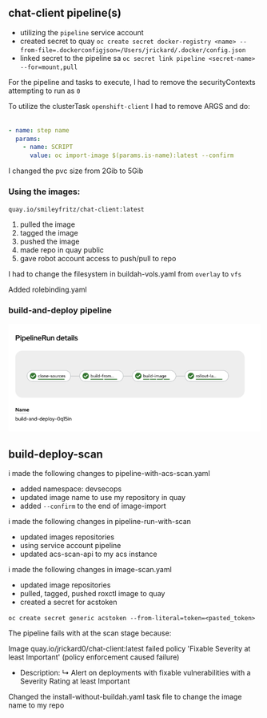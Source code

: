 ## chat-client pipeline(s)

- utilizing the `pipeline` service account
- created secret to quay `oc create secret docker-registry <name> --from-file=.dockerconfigjson=/Users/jrickard/.docker/config.json`
- linked secret to the pipeline sa `oc secret link pipeline <secret-name> --for=mount,pull`

For the pipeline and tasks to execute, I had to remove the securityContexts attempting to run as `0`

To utilize the clusterTask `openshift-client` I had to remove ARGS and do:

```yaml

- name: step name
  params:
    - name: SCRIPT
      value: oc import-image $(params.is-name):latest --confirm

```

I changed the pvc size from 2Gib to 5Gib

### Using the images:

`quay.io/smileyfritz/chat-client:latest`

1. pulled the image
2. tagged the image
3. pushed the image
4. made repo in quay public
5. gave robot account access to push/pull to repo

I had to change the filesystem in buildah-vols.yaml from `overlay` to `vfs`

Added rolebinding.yaml


### build-and-deploy pipeline
![build-and-deploy-pipeline](./images/build-and-deploy-pipeline-run.png)


## build-deploy-scan
i made the following changes to pipeline-with-acs-scan.yaml
- added namespace: devsecops
- updated image name to use my repository in quay
- added `--confirm` to the end of image-import

i made the following changes in pipeline-run-with-scan
- updated images repositories
- using service account pipeline
- updated acs-scan-api to my acs instance

i made the following changes in image-scan.yaml
- updated image repositories
- pulled, tagged, pushed roxctl image to quay
- created a secret for acstoken

`oc create secret generic acstoken --from-literal=token=<pasted_token>`

The pipeline fails with at the scan stage because:

 Image quay.io/jrickard0/chat-client:latest failed policy 'Fixable Severity at least Important' (policy enforcement caused failure)
- Description:
    ↳ Alert on deployments with fixable vulnerabilities with a Severity Rating at
      least Important


Changed the install-without-buildah.yaml task file to change the 
image name to my repo

